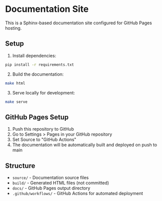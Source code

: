 # Documentation Site

This is a Sphinx-based documentation site configured for GitHub Pages hosting.

## Setup

1. Install dependencies:
```bash
pip install -r requirements.txt
```

2. Build the documentation:
```bash
make html
```

3. Serve locally for development:
```bash
make serve
```

## GitHub Pages Setup

1. Push this repository to GitHub
2. Go to Settings > Pages in your GitHub repository
3. Set Source to "GitHub Actions"
4. The documentation will be automatically built and deployed on push to main

## Structure

- `source/` - Documentation source files
- `build/` - Generated HTML files (not committed)
- `docs/` - GitHub Pages output directory
- `.github/workflows/` - GitHub Actions for automated deployment
